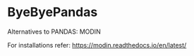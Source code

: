 # ByeByePandas
Alternatives to PANDAS: MODIN


For installations refer: 
https://modin.readthedocs.io/en/latest/

